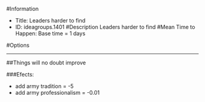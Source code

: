 #Information
 - Title: Leaders harder to find
 - ID: ideagroups.1401
#Description
Leaders harder to find
#Mean Time to Happen:
Base time = 1 days

#Options

___
##Things will no doubt improve

###Efects:<ul><li>add army tradition = -5</li><li>add army professionalism = -0.01</li></ul>
